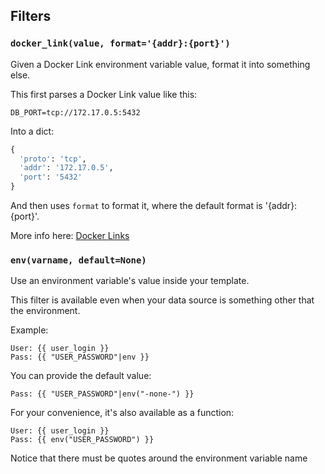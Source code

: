 ## Filters


### `docker_link(value, format='{addr}:{port}')`
Given a Docker Link environment variable value, format it into something else.

This first parses a Docker Link value like this:

    DB_PORT=tcp://172.17.0.5:5432

Into a dict:

```python
{
  'proto': 'tcp',
  'addr': '172.17.0.5',
  'port': '5432'
}
```

And then uses `format` to format it, where the default format is '{addr}:{port}'.

More info here: [Docker Links](https://docs.docker.com/userguide/dockerlinks/)

### `env(varname, default=None)`
Use an environment variable's value inside your template.

This filter is available even when your data source is something other that the environment.

Example:

```jinja2
User: {{ user_login }}
Pass: {{ "USER_PASSWORD"|env }}
```

You can provide the default value:

```jinja2
Pass: {{ "USER_PASSWORD"|env("-none-") }}
```

For your convenience, it's also available as a function:

```jinja2
User: {{ user_login }}
Pass: {{ env("USER_PASSWORD") }}
```

Notice that there must be quotes around the environment variable name


